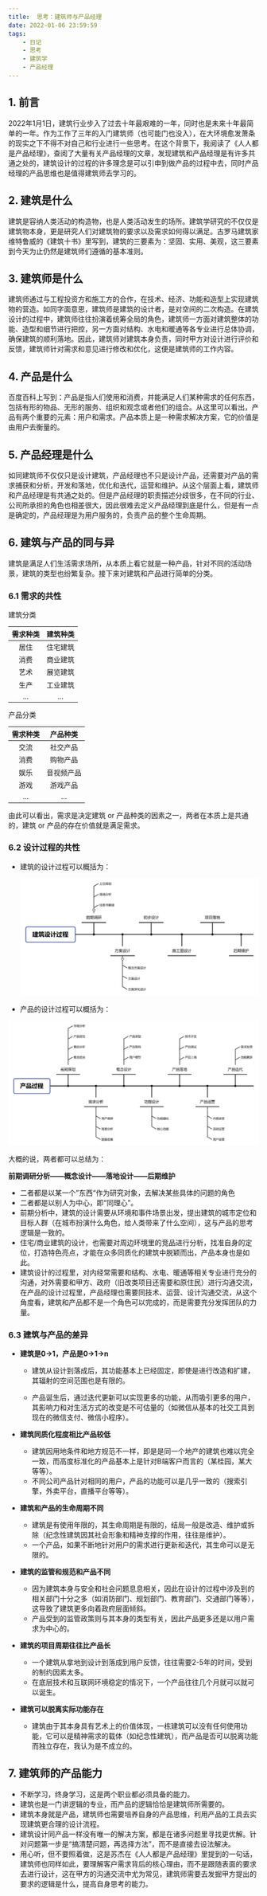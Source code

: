 ```yaml
---
title:  思考：建筑师与产品经理
date: 2022-01-06 23:59:59
tags: 
    - 日记
    - 思考
    - 建筑学
    - 产品经理
---
```

## 1. 前言

  2022年1月1日，建筑行业步入了过去十年最艰难的一年，同时也是未来十年最简单的一年。作为工作了三年的入门建筑师（也可能门也没入），在大环境愈发萧条的现实之下不得不对自己和行业进行一些思考。在这个背景下，我阅读了《人人都是产品经理》，查阅了大量有关产品经理的文章，发现建筑和产品经理是有许多共通之处的，建筑设计的过程的许多理念是可以引申到做产品的过程中去，同时产品经理的产品思维也是值得建筑师去学习的。

## 2. 建筑是什么

  建筑是容纳人类活动的构造物，也是人类活动发生的场所。建筑学研究的不仅仅是建筑物本身，更是研究人们对建筑物的要求以及需求如何得以满足。古罗马建筑家维特鲁威的《建筑十书》里写到，建筑的三要素为：坚固、实用、美观，这三要素到今天为止仍然是建筑师们遵循的基本准则。

## 3. 建筑师是什么

  建筑师通过与工程投资方和施工方的合作，在技术、经济、功能和造型上实现建筑物的营造。如同字面意思，建筑师是建筑的设计者，是对空间的二次构造。在建筑设计的过程中，建筑师往往扮演着统筹全局的角色，建筑师一方面对建筑整体的功能、造型和细节进行把控，另一方面对结构、水电和暖通等各专业进行总体协调，确保建筑的顺利落地。因此，建筑师对建筑本身负责，同时甲方对设计进行评价和反馈，建筑师针对需求和意见进行修改和优化，这便是建筑师的工作内容。

## 4. 产品是什么

  百度百科上写到：产品是指人们使用和消费，并能满足人们某种需求的任何东西，包括有形的物品、无形的服务、组织和观念或者他们的组合。从这里可以看出，产品有两个重要的元素：用户和需求。产品本质上是一种需求解决方案，它的价值是由用户去衡量的。

## 5. 产品经理是什么

  如同建筑师不仅仅只是设计建筑，产品经理也不只是设计产品，还需要对产品的需求捕获和分析，开发和落地，优化和迭代，运营和维护。从这个层面上看，建筑师和产品经理是有共通之处的。但是产品经理的职责描述分歧很多，在不同的行业、公司所承担的角色也相差很大，因此很难去定义产品经理到底是什么，但是有一点是确定的，产品经理是为用户服务的，负责产品的整个生命周期。

## 6. 建筑与产品的同与异

  建筑是满足人们生活需求场所，从本质上看它就是一种产品，针对不同的活动场景，建筑的类型也纷繁复杂。接下来对建筑和产品进行简单的分类。

### 6.1 需求的共性

建筑分类

| **需求种类** | **建筑种类** |
| :----------: | :----------: |
|     居住     |   住宅建筑   |
|     消费     |   商业建筑   |
|     艺术     |   展览建筑   |
|     生产     |   工业建筑   |
|     ...      |     ...      |

产品分类

| **需求种类** | **产品种类** |
| :----------: | :----------: |
|     交流     |   社交产品   |
|     消费     |   购物产品   |
|     娱乐     |  音视频产品  |
|     游戏     |   游戏产品   |
|     ...      |     ...      |

由此可以看出，需求是决定建筑 or 产品种类的因素之一，两者在本质上是共通的，建筑 or 产品的存在价值就是满足需求。

### 6.2 设计过程的共性

- 建筑的设计过程可以概括为：

  ![](../建筑设计过程-16414769614311.jpg)

- 产品的设计过程可以概括为：

![](../产品过程.jpg)

  大概的说，两者都可以总结为：

  **前期调研分析——概念设计——落地设计——后期维护**

- 二者都是以某一个”东西“作为研究对象，去解决某些具体的问题的角色
- 二者都是以别人为中心，即“同理心”。
- 前期分析中，建筑的设计需要从环境和事件场景出发，提出建筑的城市定位和目标人群（在城市扮演什么角色，给人类带来了什么空间），这与产品的思考逻辑是一致的。
- 住宅/商业建筑的设计，也需要对周边环境里的竞品进行分析，找准自身的定位，打造特色亮点，才能在众多同质化的建筑中脱颖而出，产品本身也是如此。
- 建筑设计的过程里，对内经常需要和结构、水电、暖通等相关专业进行充分的沟通，对外需要和甲方、政府（旧改类项目还需要和原住民）进行沟通交流，在产品的设计过程里，产品经理也需要同技术、运营、设计沟通交流，从这个角度看，建筑和产品都不是一个角色可以完成的，而是需要充分发挥团队的力量。

### 6.3 建筑与产品的差异

- **建筑是0→1，产品是0→1→n**

  - 建筑从设计到落成后，其功能基本上已经固定，即使是进行改造和扩建，其辐射的空间范围也是有限的。

  - 产品诞生后，通过迭代更新可以实现更多的功能，从而吸引更多的用户，其影响力和对生活方式的改变是不可估量的（如微信从基本的社交工具到现在的微信支付、微信小程序）。
- **建筑同质化程度相比产品较低**
  - 建筑因用地条件和地方规范不一样，即是是同一个地产的建筑也难以完全一致，而高度标准化的产品基本上是针对B端客户而言的（某桂园，某大等等）。
  - 不同公司产品针对相同的用户，产品的功能可以是几乎一致的（搜索引擎，外卖平台，直播平台等等）。
- **建筑和产品的生命周期不同**
    - 建筑是有使用年限的，其生命周期是有限的，结局一般是改造、维护或拆除（纪念性建筑因其社会形象和精神支撑的作用，往往是维护）。
    - 一个产品，如果不断地针对用户的需求进行更新和迭代，其生命可以是无限的。
- **建筑的监管和规范和产品不同**
    - 因为建筑本身与安全和社会问题息息相关，因此在设计的过程中涉及到的相关部门十分之多（如消防部门、规划部门、教育部门、交通部门等等），这导致了建筑更多向着政府层面倾斜。
    - 产品受到的监管政策则与其本身的类型有关，因此产品更多还是以用户需求为中心的。
- **建筑的项目周期往往比产品长**
    - 一个建筑从拿地到设计到落成到用户反馈，往往需要2-5年的时间，受到的制约因素太多。
    - 在底层技术和互联网环境稳定的情况下，一个产品往往几个月就可以就可以诞生。
- **建筑可以脱离实际功能存在**
    - 建筑由于其本身具有艺术上的价值体现，一栋建筑可以没有任何使用功能，它可以是精神需求的载体（如纪念性建筑），而产品是否可以脱离功能而独立存在，我认为是不成立的。



## 7. 建筑师的产品能力

- 不断学习，终身学习，这是两个职业都必须具备的能力。
- 建筑也是一门讲逻辑的专业，而产品的逻辑恰恰是建筑师所需要的。
- 建筑本身就是产品，建筑师也需要培养自身的产品思维，利用产品的工具去实现建筑更合理的设计流程。
- 建筑设计同产品一样没有唯一的解决方案，都是在诸多问题里寻找更优解。针对问题第一步是“搞清楚问题，再选择方法”，而不是直接去设法解决。
- 用心听，但不要照着做，这是苏杰在《人人都是产品经理》里提到的一句话，建筑师也同样如此，要理解客户需求背后的核心理由，而不是跟随表面的要求去进行设计，这在甲方的沟通交流中尤为常见，建筑师需要去发掘甲方提出的要求的逻辑是什么，提高自身思考的能力。
